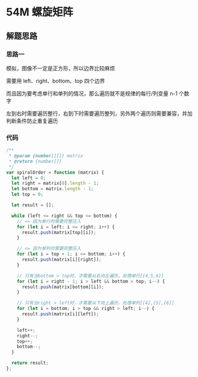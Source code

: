 # 54M 螺旋矩阵

## 解题思路

### 思路一

模拟，图像不一定是正方形，所以边界比较麻烦

需要用 left、right、bottom、top 四个边界

而且因为要考虑单行和单列的情况，那么遍历就不是规律的每行/列变量 n-1 个数字

左到右时需要遍历整行，右到下时需要遍历整列，另外两个遍历则需要兼容，并加判断条件防止重复遍历

### 代码

```js
/**
 * @param {number[][]} matrix
 * @return {number[]}
 */
var spiralOrder = function (matrix) {
  let left = 0;
  let right = matrix[0].length - 1;
  let bottom = matrix.length - 1;
  let top = 0;

  let result = [];

  while (left <= right && top <= bottom) {
    // <= 因为单行时需要完整压入
    for (let i = left; i <= right; i++) {
      result.push(matrix[top][i]);
    }

    // <= 因为单列时需要完整压入
    for (let i = top + 1; i <= bottom; i++) {
      result.push(matrix[i][right]);
    }

    // 只有当bottom > top时，才需要从右向左遍历，处理单行[[4,5,6]]
    for (let i = right - 1; i > left && bottom > top; i--) {
      result.push(matrix[bottom][i]);
    }

    // 只有当right > left时，才需要从下向上遍历，处理单列[[4],[5],[6]]
    for (let i = bottom; i > top && right > left; i--) {
      result.push(matrix[i][left]);
    }

    left++;
    right--;
    top++;
    bottom--;
  }

  return result;
};
```
